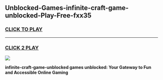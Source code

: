 
## Unblocked-Games-infinite-craft-game-unblocked-Play-Free-fxx35
<h3>
<a href="https://premium76.site?title=infinite-craft-game-unblocked&ref=18A">CLICK TO PLAY</a></h3>
<hr>

<h3>
<a href="https://premium76.site?title=infinite-craft-game-unblocked&ref=18A">CLICK 2 PLAY</a>
  
</h3>

<a href="https://premium76.site?title=infinite-craft-game-unblocked&ref=18A"><img src="https://clearcache.store/games.png"></a>


**infinite-craft-game-unblocked games unblocked: Your Gateway to Fun and Accessible Online Gaming**
